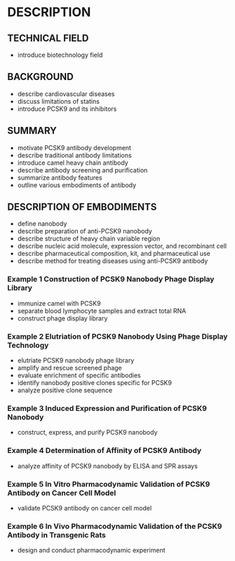 # DESCRIPTION

## TECHNICAL FIELD

- introduce biotechnology field

## BACKGROUND

- describe cardiovascular diseases
- discuss limitations of statins
- introduce PCSK9 and its inhibitors

## SUMMARY

- motivate PCSK9 antibody development
- describe traditional antibody limitations
- introduce camel heavy chain antibody
- describe antibody screening and purification
- summarize antibody features
- outline various embodiments of antibody

## DESCRIPTION OF EMBODIMENTS

- define nanobody
- describe preparation of anti-PCSK9 nanobody
- describe structure of heavy chain variable region
- describe nucleic acid molecule, expression vector, and recombinant cell
- describe pharmaceutical composition, kit, and pharmaceutical use
- describe method for treating diseases using anti-PCSK9 antibody

### Example 1 Construction of PCSK9 Nanobody Phage Display Library

- immunize camel with PCSK9
- separate blood lymphocyte samples and extract total RNA
- construct phage display library

### Example 2 Elutriation of PCSK9 Nanobody Using Phage Display Technology

- elutriate PCSK9 nanobody phage library
- amplify and rescue screened phage
- evaluate enrichment of specific antibodies
- identify nanobody positive clones specific for PCSK9
- analyze positive clone sequence

### Example 3 Induced Expression and Purification of PCSK9 Nanobody

- construct, express, and purify PCSK9 nanobody

### Example 4 Determination of Affinity of PCSK9 Antibody

- analyze affinity of PCSK9 nanobody by ELISA and SPR assays

### Example 5 In Vitro Pharmacodynamic Validation of PCSK9 Antibody on Cancer Cell Model

- validate PCSK9 antibody on cancer cell model

### Example 6 In Vivo Pharmacodynamic Validation of the PCSK9 Antibody in Transgenic Rats

- design and conduct pharmacodynamic experiment

